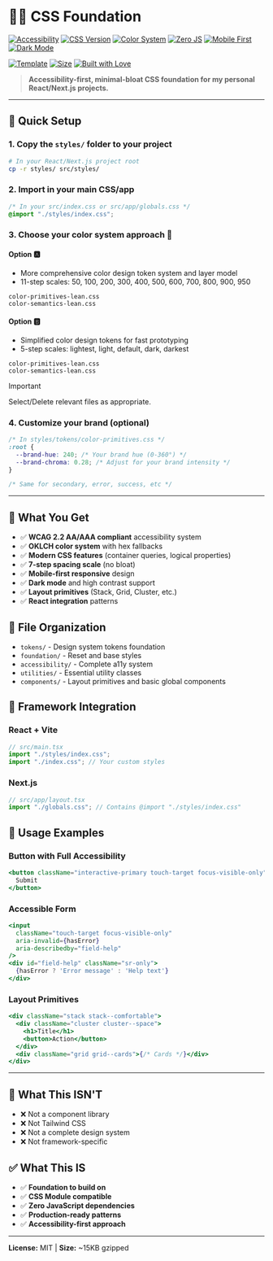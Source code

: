 # 🧩✨ CSS Foundation

[![Accessibility](https://img.shields.io/badge/WCAG-2.2%20AA-green.svg)](https://www.w3.org/WAI/WCAG22/quickref/)
[![CSS Version](https://img.shields.io/badge/CSS-Module%204%2F5-blue.svg)](https://www.w3.org/Style/CSS/)
[![Color System](https://img.shields.io/badge/Color-OKLCH-purple.svg)](https://oklch.com/)
[![Zero JS](https://img.shields.io/badge/Dependencies-Zero%20JS-success.svg)](#)
[![Mobile First](https://img.shields.io/badge/Design-Mobile%20First-ff69b4.svg)](#)
[![Dark Mode](https://img.shields.io/badge/Dark%20Mode-Built%20In-6366f1.svg)](#)

[![Template](https://img.shields.io/badge/GitHub-Template-2ea44f.svg?logo=github)](https://github.com/cmtayl0r/css-foundation)
[![Size](https://img.shields.io/badge/Size-~15KB%20gzipped-brightgreen.svg)](#)
[![Built with Love](https://img.shields.io/badge/Built%20with-❤️%20and%20☕-red.svg)](#)

> **Accessibility-first, minimal-bloat CSS foundation for my personal React/Next.js projects.**

---

## 🚀 Quick Setup

### 1. Copy the `styles/` folder to your project

```bash
# In your React/Next.js project root
cp -r styles/ src/styles/
```

### 2. Import in your main CSS/app

```css
/* In your src/index.css or src/app/globals.css */
@import "./styles/index.css";
```

### 3. Choose your color system approach 🌈

#### **Option 🅰️**

- More comprehensive color design token system and layer model
- 11-step scales: 50, 100, 200, 300, 400, 500, 600, 700, 800, 900, 950

```
color-primitives-lean.css
color-semantics-lean.css
```

#### **Option 🅱️**

- Simplified color design tokens for fast prototyping
- 5-step scales: lightest, light, default, dark, darkest

```
color-primitives-lean.css
color-semantics-lean.css
```

> [!IMPORTANT]
> Select/Delete relevant files as appropriate.

### 4. Customize your brand (optional)

```css
/* In styles/tokens/color-primitives.css */
:root {
  --brand-hue: 240; /* Your brand hue (0-360°) */
  --brand-chroma: 0.28; /* Adjust for your brand intensity */
}

/* Same for secondary, error, success, etc */
```

---

## 🎯 What You Get

- ✅ **WCAG 2.2 AA/AAA compliant** accessibility system
- ✅ **OKLCH color system** with hex fallbacks
- ✅ **Modern CSS features** (container queries, logical properties)
- ✅ **7-step spacing scale** (no bloat)
- ✅ **Mobile-first responsive** design
- ✅ **Dark mode** and high contrast support
- ✅ **Layout primitives** (Stack, Grid, Cluster, etc.)
- ✅ **React integration** patterns

## 📁 File Organization

- `tokens/` - Design system tokens foundation
- `foundation/` - Reset and base styles
- `accessibility/` - Complete a11y system
- `utilities/` - Essential utility classes
- `components/` - Layout primitives and basic global components

## 🔧 Framework Integration

### React + Vite

```jsx
// src/main.tsx
import "./styles/index.css";
import "./index.css"; // Your custom styles
```

### Next.js

```jsx
// src/app/layout.tsx
import "./globals.css"; // Contains @import "./styles/index.css"
```

## 🎨 Usage Examples

### Button with Full Accessibility

```jsx
<button className="interactive-primary touch-target focus-visible-only">
  Submit
</button>
```

### Accessible Form

```jsx
<input
  className="touch-target focus-visible-only"
  aria-invalid={hasError}
  aria-describedby="field-help"
/>
<div id="field-help" className="sr-only">
  {hasError ? 'Error message' : 'Help text'}
</div>
```

### Layout Primitives

```jsx
<div className="stack stack--comfortable">
  <div className="cluster cluster--space">
    <h1>Title</h1>
    <button>Action</button>
  </div>
  <div className="grid grid--cards">{/* Cards */}</div>
</div>
```

---

## 🚫 What This ISN'T

- ❌ Not a component library
- ❌ Not Tailwind CSS
- ❌ Not a complete design system
- ❌ Not framework-specific

## ✅ What This IS

- ✅ **Foundation to build on**
- ✅ **CSS Module compatible**
- ✅ **Zero JavaScript dependencies**
- ✅ **Production-ready patterns**
- ✅ **Accessibility-first approach**

---

**License:** MIT | **Size:** ~15KB gzipped
